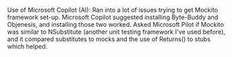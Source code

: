 Use of Microsoft Copilot (AI):
Ran into a lot of issues trying to get Mockito framework set-up. Microsoft Copilot suggested installing Byte-Buddy and Objenesis, and installing those two worked. 
Asked Microsoft Pilot if Mockito was similar to NSubstitute (another unit testing framework I've used before), and it compared substitutes to mocks and the use of Returns() to stubs which helped. 
